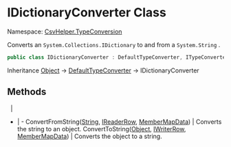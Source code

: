 # IDictionaryConverter Class

Namespace: [CsvHelper.TypeConversion](/api/CsvHelper.TypeConversion)

Converts an ``System.Collections.IDictionary`` to and from a ``System.String`` .

```cs
public class IDictionaryConverter : DefaultTypeConverter, ITypeConverter
```

Inheritance [Object](https://docs.microsoft.com/en-us/dotnet/api/system.object) -> [DefaultTypeConverter](/api/CsvHelper.TypeConversion/DefaultTypeConverter) -> IDictionaryConverter

## Methods
&nbsp; | &nbsp;
- | -
ConvertFromString([String](https://docs.microsoft.com/en-us/dotnet/api/system.string), [IReaderRow](/api/CsvHelper/IReaderRow), [MemberMapData](/api/CsvHelper.Configuration/MemberMapData)) | Converts the string to an object.
ConvertToString([Object](https://docs.microsoft.com/en-us/dotnet/api/system.object), [IWriterRow](/api/CsvHelper/IWriterRow), [MemberMapData](/api/CsvHelper.Configuration/MemberMapData)) | Converts the object to a string.
